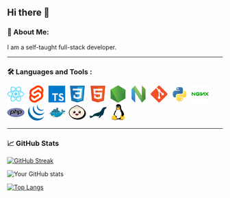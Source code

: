 ## Hi there 👋

<!--
**Dakai/dakai** is a ✨ _special_ ✨ repository because its `README.md` (this file) appears on your GitHub profile.

Here are some ideas to get you started:

- 🔭 I’m currently working on ...
- 🌱 I’m currently learning ...
- 👯 I’m looking to collaborate on ...
- 🤔 I’m looking for help with ...
- 💬 Ask me about ...
- 📫 How to reach me: ...
- 😄 Pronouns: ...
- ⚡ Fun fact: ...
-->

### :rocket: About Me:

I am a self-taught full-stack developer.

---

### :hammer_and_wrench: Languages and Tools :

<div>
  <img src="https://raw.githubusercontent.com/devicons/devicon/refs/heads/master/icons/react/react-original.svg" title="React" alt="React" width="40" height="40"/>&nbsp;
  <img src="https://raw.githubusercontent.com/devicons/devicon/refs/heads/master/icons/svelte/svelte-original.svg" title="Svelte" alt="Svelte" width="40" height="40"/>&nbsp;
  <img src="https://raw.githubusercontent.com/devicons/devicon/refs/heads/master/icons/typescript/typescript-original.svg" title="JavaScript" alt="JavaScript" width="40" height="40"/>&nbsp;
  <img src="https://raw.githubusercontent.com/devicons/devicon/refs/heads/master/icons/css3/css3-original.svg" title="Svelte" alt="Svelte" width="40" height="40"/>&nbsp;
  <img src="https://raw.githubusercontent.com/devicons/devicon/refs/heads/master/icons/html5/html5-original.svg" title="Svelte" alt="Svelte" width="40" height="40"/>&nbsp;
  <img src="https://raw.githubusercontent.com/devicons/devicon/refs/heads/master/icons/nodejs/nodejs-original.svg" title="NodeJS" alt="NodeJS" width="40" height="40"/>&nbsp;
  <img src="https://raw.githubusercontent.com/devicons/devicon/refs/heads/master/icons/neovim/neovim-original.svg" title="Git" **alt="Git" width="40" height="40"/>&nbsp;
  <img src="https://raw.githubusercontent.com/devicons/devicon/refs/heads/master/icons/git/git-original.svg" title="Git" **alt="Git" width="40" height="40"/>&nbsp;
  <img src="https://raw.githubusercontent.com/devicons/devicon/refs/heads/master/icons/python/python-original.svg" title="Git" **alt="Git" width="40" height="40"/>&nbsp;
  <img src="https://raw.githubusercontent.com/devicons/devicon/refs/heads/master/icons/nginx/nginx-original.svg" title="Git" **alt="Git" width="40" height="40"/>&nbsp;
  <img src="https://raw.githubusercontent.com/devicons/devicon/refs/heads/master/icons/php/php-original.svg" title="Git" **alt="Git" width="40" height="40"/>&nbsp;
  <img src="https://raw.githubusercontent.com/devicons/devicon/refs/heads/master/icons/jquery/jquery-original.svg" title="Svelte" alt="Svelte" width="40" height="40"/>&nbsp;
  <img src="https://raw.githubusercontent.com/devicons/devicon/refs/heads/master/icons/docker/docker-original.svg" title="NodeJS" alt="NodeJS" width="40" height="40"/>&nbsp;
  <img src="https://raw.githubusercontent.com/devicons/devicon/refs/heads/master/icons/bun/bun-original.svg" title="NodeJS" alt="NodeJS" width="40" height="40"/>&nbsp;
  <img src="https://raw.githubusercontent.com/devicons/devicon/refs/heads/master/icons/mariadb/mariadb-original.svg" title="MySQL"  alt="MySQL" width="40" height="40"/>&nbsp;
  <img src="https://raw.githubusercontent.com/devicons/devicon/refs/heads/master/icons/linux/linux-original.svg" title="Git" **alt="Git" width="40" height="40"/>&nbsp;
</div>

---

### 📈 GitHub Stats

[![GitHub Streak](http://github-readme-streak-stats.herokuapp.com?user=dakai)](https://git.io/streak-stats)

![Your GitHub stats](https://github-readme-stats-ten-sable-58.vercel.app/api?username=dakai)

[![Top Langs](https://github-readme-stats-ten-sable-58.vercel.app/api/top-langs/?username=dakai&hide=python)](https://github.com/anuraghazra/github-readme-stats)
